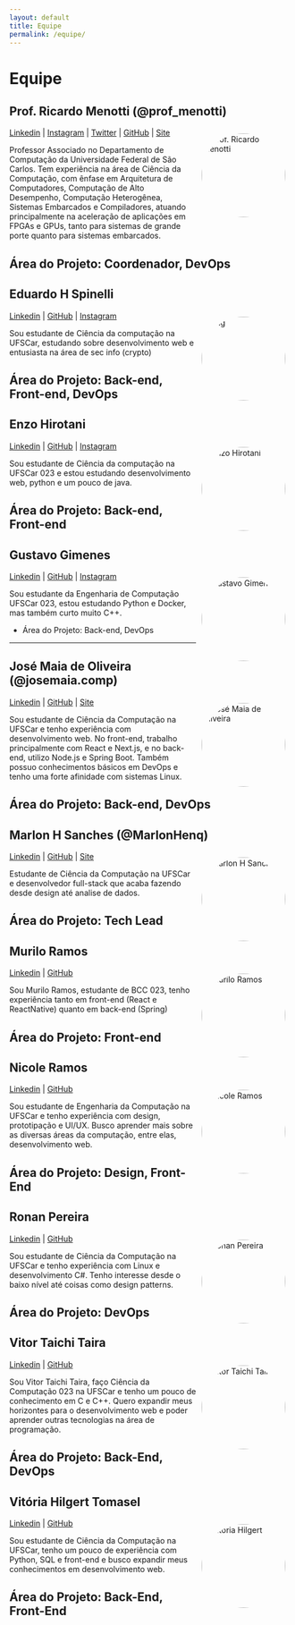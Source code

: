 ```yaml
---
layout: default
title: Equipe
permalink: /equipe/
---
```


<style>
.profile_pic {
    border-radius: 50%;
    width: 150px;
    height: 150px;
    float: right;
    margin: 10px;
}
</style>

# Equipe

## Prof. Ricardo Menotti (@prof_menotti)

<img src="https://github.com/menotti.png" alt="Prof. Ricardo Menotti" class="profile_pic">

[Linkedin](https://www.linkedin.com/in/ricardomenotti/) |
[Instagram](https://www.instagram.com/prof_menotti/) |
[Twitter](https://www.twitter.com/prof_menotti/) |
[GitHub](https://github.com/menotti) |
[Site](https://menotti.github.io)

Professor Associado no Departamento de Computação da Universidade Federal de São Carlos. Tem experiência na área de Ciência da Computação, com ênfase em Arquitetura de Computadores, Computação de Alto Desempenho, Computação Heterogênea, Sistemas Embarcados e Compiladores, atuando principalmente na aceleração de aplicações em FPGAs e GPUs, tanto para sistemas de grande porte quanto para sistemas embarcados.

Área do Projeto: Coordenador, DevOps
---

<!-- Em ordem alfabética -->
## Eduardo H Spinelli

<img src="https://github.com/Edu-Spinelli.png" alt="img" class="profile_pic">

[Linkedin](www.linkedin.com/in/eduardo-spinelli-a309011a1) |
[GitHub](https://github.com/Edu-Spinelli) |
[Instagram](https://www.instagram.com/edu_spinelli/) 

Sou estudante de Ciência da computação na UFSCar, estudando sobre desenvolvimento web e entusiasta na área de sec info (crypto)

Área do Projeto: Back-end, Front-end, DevOps
---

## Enzo Hirotani

<img src="https://github.com/EnzoHirotani.png" alt="Enzo Hirotani" class="profile_pic">

[Linkedin](https://www.linkedin.com/in/enzo-hirotani-730a74245/) |
[GitHub](https://github.com/EnzoHirotani) |
[Instagram](https://www.instagram.com/enzohirotani/) 

Sou estudante de Ciência da computação na UFSCar 023 e estou estudando desenvolvimento web, python e um pouco de java.

Área do Projeto: Back-end, Front-end
---

## Gustavo Gimenes

<img src="https://github.com/guugimeness.png" alt="Gustavo Gimenes" class="profile_pic">

[Linkedin](https://www.linkedin.com/in/gustavogimenes/) |
[GitHub](https://github.com/guugimeness) |
[Instagram](https://www.instagram.com/guu.gimeness/) 

Sou estudante da Engenharia de Computação UFSCar 023, estou estudando Python e Docker, mas também curto muito C++.

- Área do Projeto: Back-end, DevOps
---

## José Maia de Oliveira (@josemaia.comp)

<img src="https://github.com/decker12w.png" alt="José Maia de Oliveira" class="profile_pic">

[Linkedin](https://www.linkedin.com/in/jos%C3%A9-maia-1b28711b4/) |
[GitHub](https://github.com/decker12w) |
[Site](https://portifolio-next-dt46sml8y-decker12ws-projects.vercel.app/)

Sou estudante de Ciência da Computação na UFSCar e tenho experiência com desenvolvimento web. No front-end, trabalho principalmente com React e Next.js, e no back-end, utilizo Node.js e Spring Boot. Também possuo conhecimentos básicos em DevOps e tenho uma forte afinidade com sistemas Linux.

Área do Projeto: Back-end, DevOps
---

## Marlon H Sanches (@MarlonHenq)

<img src="https://github.com/MarlonHenq.png" alt="Marlon H Sanches" class="profile_pic">

[Linkedin](https://www.linkedin.com/in/marlonhenq/) |
[GitHub](https://github.com/MarlonHenq) |
[Site](https://marlonhenq.dev)

Estudante de Ciência da Computação na UFSCar e desenvolvedor full-stack que acaba fazendo desde design até analise de dados.

Área do Projeto: Tech Lead
---

## Murilo Ramos
<img src="https://github.com/MuriEdu.png" alt="Murilo Ramos" class="profile_pic">

[Linkedin](https://www.linkedin.com/in/muriedu) |
[GitHub](https://github.com/MuriEdu)

Sou Murilo Ramos, estudante de BCC 023, tenho experiência tanto em front-end (React e ReactNative) quanto em back-end (Spring)

Área do Projeto: Front-end
---

## Nicole Ramos

<img src="https://github.com/Ninn-up.png" alt="Nicole Ramos" class="profile_pic">

[Linkedin](www.linkedin.com/in/nicole-correa-ramos) |
[GitHub](https://github.com/Ninn-up)

Sou estudante de Engenharia da Computação na UFSCar e tenho experiência com design, prototipação e UI/UX. Busco aprender mais sobre as diversas áreas da computação, entre elas, desenvolvimento web.

Área do Projeto: Design, Front-End
---

## Ronan Pereira
<img src="https://media.licdn.com/dms/image/D4E03AQFw22wPH4Y0zw/profile-displayphoto-shrink_200_200/0/1713492101718?e=1720051200&v=beta&t=L5Sw4rre_3K_FjVzC8JYArLJjsnrikllYfnsGP7798A" alt="Ronan Pereira" class="profile_pic">

[Linkedin](www.linkedin.com/in/ronan-antonio-pereira-junior-92165b2b1) |
[GitHub](https://github.com/ronanpjr)


Sou estudante de Ciência da Computação na UFSCar e tenho experiência com Linux e desenvolvimento C#. Tenho interesse desde o baixo nível até coisas como design patterns.

Área do Projeto: DevOps
---

## Vitor Taichi Taira

<img src = "https://github.com/TaiFile.png" alt ="Vitor Taichi Taira" class= "profile_pic">

[Linkedin](https://www.linkedin.com/in/vitor-taichi-taira-02416b259/) |
[GitHub](https://github.com/TaiFile)

Sou Vitor Taichi Taira, faço Ciência da Computação 023 na UFSCar e tenho um pouco de conhecimento em C e C++. Quero expandir meus horizontes para o desenvolvimento web e poder aprender outras tecnologias na área de programação.

Área do Projeto: Back-End, DevOps
---

## Vitória Hilgert Tomasel

<img src = "https://github.com/vitoriahilgert.png" alt ="Vitória Hilgert" class= "profile_pic">

[Linkedin](https://www.linkedin.com/in/vit%C3%B3ria-hilgert-2a8867307/) |
[GitHub](https://github.com/vitoriahilgert)

Sou estudante de Ciência da Computação na UFSCar, tenho um pouco de experiência com Python, SQL e front-end e busco expandir meus conhecimentos em desenvolvimento web.

Área do Projeto: Back-End, Front-End
---
